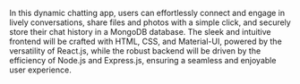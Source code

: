 In this dynamic chatting app, users can effortlessly connect and engage in lively conversations, share files and photos with a simple click, and securely store their chat history in a MongoDB database. The sleek and intuitive frontend will be crafted with HTML, CSS, and Material-UI, powered by the versatility of React.js, while the robust backend will be driven by the efficiency of Node.js and Express.js, ensuring a seamless and enjoyable user experience.
